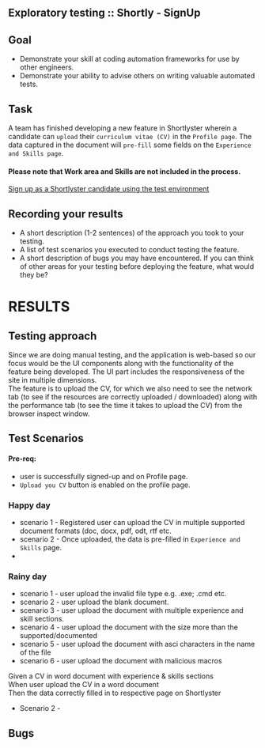 ## Exploratory testing :: Shortly - SignUp

## Goal
* Demonstrate your skill at coding automation frameworks for use
by other engineers.
* Demonstrate your ability to advise others on writing valuable
automated tests.

## Task
A team has finished developing a new feature in Shortlyster wherein a candidate can `upload` their `curriculum vitae (CV)` in the `Profile page`. The data captured in the document will `pre-fill` some fields on the `Experience and Skills page`.

#### Please note that Work area and Skills are not included in the process.


[Sign up as a Shortlyster candidate using the test
environment](https://candidate--qa-exercise.reviews.compono.dev/signup)

## Recording your results
* A short description (1-2 sentences) of the approach you took to your testing.
* A list of test scenarios you executed to conduct testing the feature.
* A short description of bugs you may have encountered.
If you can think of other areas for your testing before deploying the feature, what would they be?


# RESULTS
## Testing approach
Since we are doing manual testing, and the application is web-based so our focus would be the UI components along with the functionality of the feature being developed. The UI part includes the responsiveness of the site in multiple dimensions.\
The feature is to upload the CV, for which we also need to see the network tab (to see if the resources are correctly uploaded / downloaded) along with the performance tab (to see the time it takes to upload the CV) from the browser inspect window. 
## Test Scenarios
#### Pre-req:
* user is successfully signed-up and on Profile page.
* `Upload you CV` button is enabled on the profile page.
  
### Happy day

* scenario 1 - Registered user can upload the CV in multiple supported document formats (doc, docx, pdf, odt, rtf etc.
* scenario 2 - Once uploaded, the data is pre-filled in `Experience and Skills` page.
* 
### Rainy day
* scenario 1 - user upload the invalid file type e.g. .exe; .cmd etc.
* scenario 2 - user upload the blank document.
* scenario 3 - user upload the document with multiple experience and skill sections.
* scenario 4 - user upload the document with the size more than the supported/documented
* scenario 5 - user upload the document with asci characters in the name of the file
* scenario 6 - user upload the document with malicious macros 

Given a CV in word document with experience & skills sections\
When user upload the CV in a word document\
Then the data correctly filled in to respective page on Shortlyster

* Scenario 2 - 
## Bugs